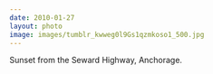 ```yaml
---
date: 2010-01-27
layout: photo
image: images/tumblr_kwweg0l9Gs1qzmkoso1_500.jpg
---
```


Sunset from the Seward Highway, Anchorage.
